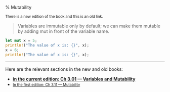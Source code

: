 % Mutability

<small>There is a new edition of the book and this is an old link.</small>

> Variables are immutable only by default; we can make them mutable by adding mut in front of the variable name.

```rust
let mut x = 5;
println!("The value of x is: {}", x);
x = 6;
println!("The value of x is: {}", x);
```

---

Here are the relevant sections in the new and old books:

* **[in the current edition: Ch 3.01 — Variables and Mutability][2]**
* <small>[In the first edition: Ch 3.11 — Mutability][1]</small>


[1]: https://doc.rust-lang.org/1.30.0/book/first-edition/mutability.html
[2]: ch03-01-variables-and-mutability.html
